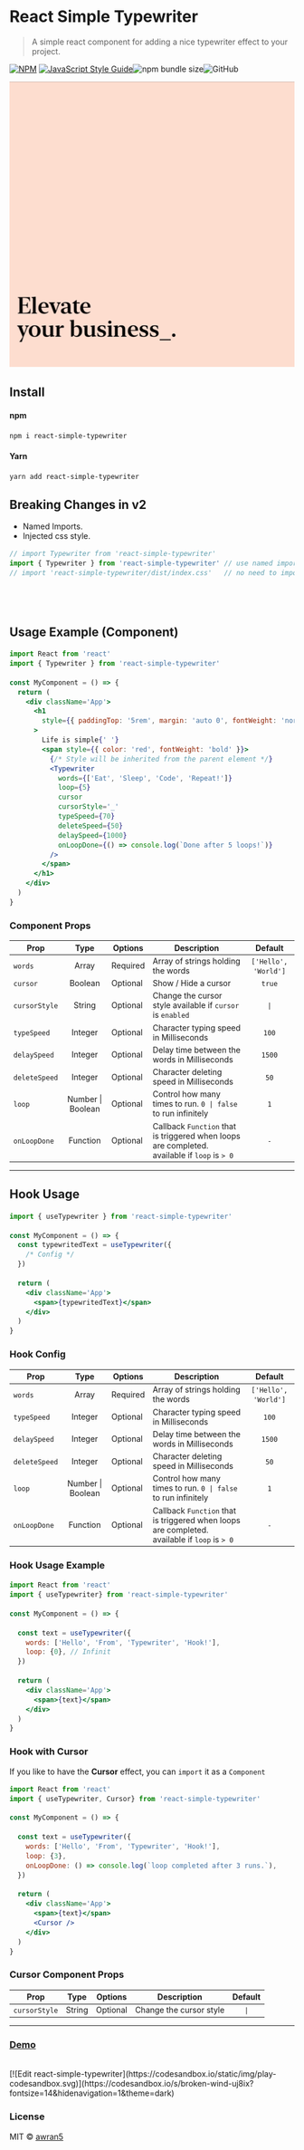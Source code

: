 # React Simple Typewriter

> A simple react component for adding a nice typewriter effect to your project.

[![NPM](https://img.shields.io/npm/v/react-simple-typewriter.svg)](https://www.npmjs.com/package/react-simple-typewriter) [![JavaScript Style Guide](https://img.shields.io/badge/code_style-standard-brightgreen.svg)](https://standardjs.com)![npm bundle size](https://img.shields.io/bundlephobia/min/react-simple-typewriter)![GitHub](https://img.shields.io/github/license/awran5/react-simple-typewriter)

<p align="center">
  <img src="./screenshot.gif" alt="screenshot" />
</p>

## Install

#### npm

```sh
npm i react-simple-typewriter
```

#### Yarn

```sh
yarn add react-simple-typewriter
```

## Breaking Changes in v2

- Named Imports.
- Injected css style.

```jsx
// import Typewriter from 'react-simple-typewriter'
import { Typewriter } from 'react-simple-typewriter' // use named import
// import 'react-simple-typewriter/dist/index.css'   // no need to import
```

## <br/>

## Usage Example (Component)

```jsx
import React from 'react'
import { Typewriter } from 'react-simple-typewriter'

const MyComponent = () => {
  return (
    <div className='App'>
      <h1
        style={{ paddingTop: '5rem', margin: 'auto 0', fontWeight: 'normal' }}
      >
        Life is simple{' '}
        <span style={{ color: 'red', fontWeight: 'bold' }}>
          {/* Style will be inherited from the parent element */}
          <Typewriter
            words={['Eat', 'Sleep', 'Code', 'Repeat!']}
            loop={5}
            cursor
            cursorStyle='_'
            typeSpeed={70}
            deleteSpeed={50}
            delaySpeed={1000}
            onLoopDone={() => console.log(`Done after 5 loops!`)}
          />
        </span>
      </h1>
    </div>
  )
}
```

### Component Props

| Prop          |       Type        | Options  | Description                                                                                  |       Default        |
| ------------- | :---------------: | -------- | -------------------------------------------------------------------------------------------- | :------------------: |
| `words`       |       Array       | Required | Array of strings holding the words                                                           | `['Hello', 'World']` |
| `cursor`      |      Boolean      | Optional | Show / Hide a cursor                                                                         |        `true`        |
| `cursorStyle` |      String       | Optional | Change the cursor style available if `cursor` is `enabled`                                   |         `\|`         |
| `typeSpeed`   |      Integer      | Optional | Character typing speed in Milliseconds                                                       |        `100`         |
| `delaySpeed`  |      Integer      | Optional | Delay time between the words in Milliseconds                                                 |        `1500`        |
| `deleteSpeed` |      Integer      | Optional | Character deleting speed in Milliseconds                                                     |         `50`         |
| `loop`        | Number \| Boolean | Optional | Control how many times to run. `0 \| false` to run infinitely                                |         `1`          |
| `onLoopDone`  |     Function      | Optional | Callback `Function` that is triggered when loops are completed. available if `loop` is `> 0` |         `-`          |

---

## Hook Usage

```jsx
import { useTypewriter } from 'react-simple-typewriter'

const MyComponent = () => {
  const typewritedText = useTypewriter({
    /* Config */
  })

  return (
    <div className='App'>
      <span>{typewritedText}</span>
    </div>
  )
}
```

### Hook Config

| Prop          |       Type        | Options  | Description                                                                                  |       Default        |
| ------------- | :---------------: | -------- | -------------------------------------------------------------------------------------------- | :------------------: |
| `words`       |       Array       | Required | Array of strings holding the words                                                           | `['Hello', 'World']` |
| `typeSpeed`   |      Integer      | Optional | Character typing speed in Milliseconds                                                       |        `100`         |
| `delaySpeed`  |      Integer      | Optional | Delay time between the words in Milliseconds                                                 |        `1500`        |
| `deleteSpeed` |      Integer      | Optional | Character deleting speed in Milliseconds                                                     |         `50`         |
| `loop`        | Number \| Boolean | Optional | Control how many times to run. `0 \| false` to run infinitely                                |         `1`          |
| `onLoopDone`  |     Function      | Optional | Callback `Function` that is triggered when loops are completed. available if `loop` is `> 0` |         `-`          |

### Hook Usage Example

```jsx
import React from 'react'
import { useTypewriter} from 'react-simple-typewriter'

const MyComponent = () => {

  const text = useTypewriter({
    words: ['Hello', 'From', 'Typewriter', 'Hook!'],
    loop: {0}, // Infinit
  })

  return (
    <div className='App'>
      <span>{text}</span>
    </div>
  )
}
```

### Hook with Cursor

If you like to have the **Cursor** effect, you can `import` it as a `Component`

```jsx
import React from 'react'
import { useTypewriter, Cursor} from 'react-simple-typewriter'

const MyComponent = () => {

  const text = useTypewriter({
    words: ['Hello', 'From', 'Typewriter', 'Hook!'],
    loop: {3},
    onLoopDone: () => console.log(`loop completed after 3 runs.`),
  })

  return (
    <div className='App'>
      <span>{text}</span>
      <Cursor />
    </div>
  )
}
```

### Cursor Component Props

| Prop          |  Type  | Options  | Description             | Default |
| ------------- | :----: | -------- | ----------------------- | :-----: |
| `cursorStyle` | String | Optional | Change the cursor style |  `\|`   |

---

### [Demo](https://react-simple-typewriter.vercel.app/)

<br />
[![Edit react-simple-typewriter](https://codesandbox.io/static/img/play-codesandbox.svg)](https://codesandbox.io/s/broken-wind-uj8ix?fontsize=14&hidenavigation=1&theme=dark)

### License

MIT © [awran5](https://github.com/awran5/)
